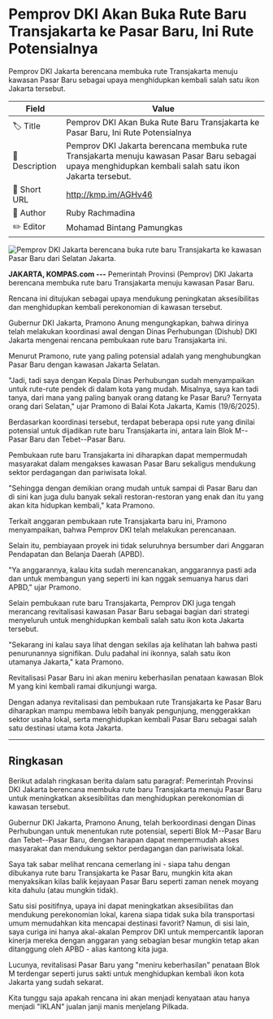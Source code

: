 # Pemprov DKI Akan Buka Rute Baru Transjakarta ke Pasar Baru, Ini Rute Potensialnya

Pemprov DKI Jakarta berencana membuka rute Transjakarta menuju kawasan Pasar Baru sebagai upaya menghidupkan kembali salah satu ikon Jakarta tersebut.

| Field         | Value                                                       |
|---------------|-------------------------------------------------------------|
| 🏷️ Title       | Pemprov DKI Akan Buka Rute Baru Transjakarta ke Pasar Baru, Ini Rute Potensialnya |
| 📝 Description | Pemprov DKI Jakarta berencana membuka rute Transjakarta menuju kawasan Pasar Baru sebagai upaya menghidupkan kembali salah satu ikon Jakarta tersebut. |
| 🔗 Short URL   | http://kmp.im/AGHv46 |
| 👤 Author      | Ruby Rachmadina |
| ✏️ Editor      | Mohamad Bintang Pamungkas |

![Pemprov DKI Jakarta berencana buka rute baru Transjakarta ke kawasan Pasar Baru dari Selatan Jakarta.](https://asset.kompas.com/crops/J_ePegKR98gb7qaoD2qHj0D9WzU=/5x113:1581x1164/750x500/data/photo/2025/06/04/683fc8e3bf4bd.jpeg)

**JAKARTA, KOMPAS.com ---** Pemerintah Provinsi (Pemprov) DKI Jakarta berencana membuka rute baru Transjakarta menuju kawasan Pasar Baru.

Rencana ini ditujukan sebagai upaya mendukung peningkatan aksesibilitas dan menghidupkan kembali perekonomian di kawasan tersebut.

Gubernur DKI Jakarta, Pramono Anung mengungkapkan, bahwa dirinya telah melakukan koordinasi awal dengan Dinas Perhubungan (Dishub) DKI Jakarta mengenai rencana pembukaan rute baru Transjakarta ini.

Menurut Pramono, rute yang paling potensial adalah yang menghubungkan Pasar Baru dengan kawasan Jakarta Selatan.

"Jadi, tadi saya dengan Kepala Dinas Perhubungan sudah menyampaikan untuk rute-rute pendek di dalam kota yang mudah. Misalnya, saya kan tadi tanya, dari mana yang paling banyak orang datang ke Pasar Baru? Ternyata orang dari Selatan," ujar Pramono di Balai Kota Jakarta, Kamis (19/6/2025).

Berdasarkan koordinasi tersebut, terdapat beberapa opsi rute yang dinilai potensial untuk dijadikan rute baru Transjakarta ini, antara lain Blok M--Pasar Baru dan Tebet--Pasar Baru.

Pembukaan rute baru Transjakarta ini diharapkan dapat mempermudah masyarakat dalam mengakses kawasan Pasar Baru sekaligus mendukung sektor perdagangan dan pariwisata lokal.

"Sehingga dengan demikian orang mudah untuk sampai di Pasar Baru dan di sini kan juga dulu banyak sekali restoran-restoran yang enak dan itu yang akan kita hidupkan kembali," kata Pramono.

Terkait anggaran pembukaan rute Transjakarta baru ini, Pramono menyampaikan, bahwa Pemprov DKI telah melakukan perencanaan.

Selain itu, pembiayaan proyek ini tidak seluruhnya bersumber dari Anggaran Pendapatan dan Belanja Daerah (APBD).

"Ya anggarannya, kalau kita sudah merencanakan, anggarannya pasti ada dan untuk membangun yang seperti ini kan nggak semuanya harus dari APBD," ujar Pramono.

Selain pembukaan rute baru Transjakarta, Pemprov DKI juga tengah merancang revitalisasi kawasan Pasar Baru sebagai bagian dari strategi menyeluruh untuk menghidupkan kembali salah satu ikon kota Jakarta tersebut.

"Sekarang ini kalau saya lihat dengan sekilas aja kelihatan lah bahwa pasti penurunannya signifikan. Dulu padahal ini ikonnya, salah satu ikon utamanya Jakarta," kata Pramono.

Revitalisasi Pasar Baru ini akan meniru keberhasilan penataan kawasan Blok M yang kini kembali ramai dikunjungi warga.

Dengan adanya revitalisasi dan pembukaan rute Transjakarta ke Pasar Baru diharapkan mampu membawa lebih banyak pengunjung, menggerakkan sektor usaha lokal, serta menghidupkan kembali Pasar Baru sebagai salah satu destinasi utama kota Jakarta.

---
## Ringkasan

Berikut adalah ringkasan berita dalam satu paragraf: Pemerintah Provinsi DKI Jakarta berencana membuka rute baru Transjakarta menuju Pasar Baru untuk meningkatkan aksesibilitas dan menghidupkan perekonomian di kawasan tersebut.

 Gubernur DKI Jakarta, Pramono Anung, telah berkoordinasi dengan Dinas Perhubungan untuk menentukan rute potensial, seperti Blok M--Pasar Baru dan Tebet--Pasar Baru, dengan harapan dapat mempermudah akses masyarakat dan mendukung sektor perdagangan dan pariwisata lokal.



Saya tak sabar melihat rencana cemerlang ini - siapa tahu dengan dibukanya rute baru Transjakarta ke Pasar Baru, mungkin kita akan menyaksikan kilas balik kejayaan Pasar Baru seperti zaman nenek moyang kita dahulu (atau mungkin tidak).

 Satu sisi positifnya, upaya ini dapat meningkatkan aksesibilitas dan mendukung perekonomian lokal, karena siapa tidak suka bila transportasi umum memudahkan kita mencapai destinasi favorit? Namun, di sisi lain, saya curiga ini hanya akal-akalan Pemprov DKI untuk mempercantik laporan kinerja mereka dengan anggaran yang sebagian besar mungkin tetap akan ditanggung oleh APBD - alias kantong kita juga.

 Lucunya, revitalisasi Pasar Baru yang "meniru keberhasilan" penataan Blok M terdengar seperti jurus sakti untuk menghidupkan kembali ikon kota Jakarta yang sudah sekarat.

 Kita tunggu saja apakah rencana ini akan menjadi kenyataan atau hanya menjadi "IKLAN" jualan janji manis menjelang Pilkada.
